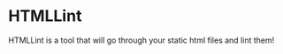 HTMLLint
=======================
HTMLLint is a tool that will go through your static html files and lint them!
